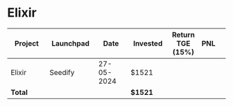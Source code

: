 # Elixir



<table data-full-width="true"><thead><tr><th width="152">Project</th><th width="138">Launchpad</th><th width="132">Date</th><th width="133">Invested</th><th>Return TGE (15%)</th><th>PNL</th><th></th></tr></thead><tbody><tr><td>Elixir</td><td>Seedify</td><td>27-05-2024</td><td>$1521</td><td></td><td></td><td></td></tr><tr><td><strong>Total</strong></td><td></td><td></td><td><strong>$1521</strong></td><td></td><td></td><td></td></tr></tbody></table>

